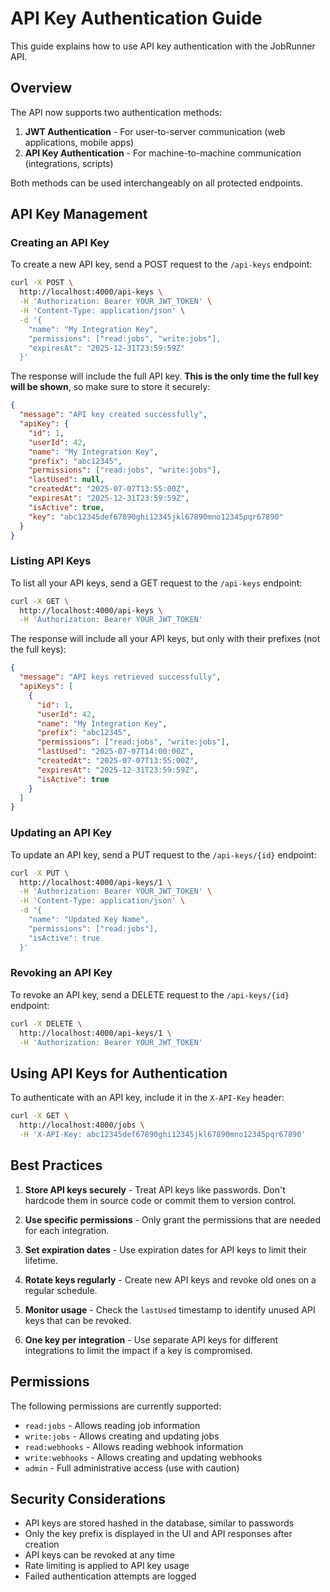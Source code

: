 # API Key Authentication Guide

This guide explains how to use API key authentication with the JobRunner API.

## Overview

The API now supports two authentication methods:

1. **JWT Authentication** - For user-to-server communication (web applications, mobile apps)
2. **API Key Authentication** - For machine-to-machine communication (integrations, scripts)

Both methods can be used interchangeably on all protected endpoints.

## API Key Management

### Creating an API Key

To create a new API key, send a POST request to the `/api-keys` endpoint:

```bash
curl -X POST \
  http://localhost:4000/api-keys \
  -H 'Authorization: Bearer YOUR_JWT_TOKEN' \
  -H 'Content-Type: application/json' \
  -d '{
    "name": "My Integration Key",
    "permissions": ["read:jobs", "write:jobs"],
    "expiresAt": "2025-12-31T23:59:59Z"
  }'
```

The response will include the full API key. **This is the only time the full key will be shown**, so make sure to store it securely:

```json
{
  "message": "API key created successfully",
  "apiKey": {
    "id": 1,
    "userId": 42,
    "name": "My Integration Key",
    "prefix": "abc12345",
    "permissions": ["read:jobs", "write:jobs"],
    "lastUsed": null,
    "createdAt": "2025-07-07T13:55:00Z",
    "expiresAt": "2025-12-31T23:59:59Z",
    "isActive": true,
    "key": "abc12345def67890ghi12345jkl67890mno12345pqr67890"
  }
}
```

### Listing API Keys

To list all your API keys, send a GET request to the `/api-keys` endpoint:

```bash
curl -X GET \
  http://localhost:4000/api-keys \
  -H 'Authorization: Bearer YOUR_JWT_TOKEN'
```

The response will include all your API keys, but only with their prefixes (not the full keys):

```json
{
  "message": "API keys retrieved successfully",
  "apiKeys": [
    {
      "id": 1,
      "userId": 42,
      "name": "My Integration Key",
      "prefix": "abc12345",
      "permissions": ["read:jobs", "write:jobs"],
      "lastUsed": "2025-07-07T14:00:00Z",
      "createdAt": "2025-07-07T13:55:00Z",
      "expiresAt": "2025-12-31T23:59:59Z",
      "isActive": true
    }
  ]
}
```

### Updating an API Key

To update an API key, send a PUT request to the `/api-keys/{id}` endpoint:

```bash
curl -X PUT \
  http://localhost:4000/api-keys/1 \
  -H 'Authorization: Bearer YOUR_JWT_TOKEN' \
  -H 'Content-Type: application/json' \
  -d '{
    "name": "Updated Key Name",
    "permissions": ["read:jobs"],
    "isActive": true
  }'
```

### Revoking an API Key

To revoke an API key, send a DELETE request to the `/api-keys/{id}` endpoint:

```bash
curl -X DELETE \
  http://localhost:4000/api-keys/1 \
  -H 'Authorization: Bearer YOUR_JWT_TOKEN'
```

## Using API Keys for Authentication

To authenticate with an API key, include it in the `X-API-Key` header:

```bash
curl -X GET \
  http://localhost:4000/jobs \
  -H 'X-API-Key: abc12345def67890ghi12345jkl67890mno12345pqr67890'
```

## Best Practices

1. **Store API keys securely** - Treat API keys like passwords. Don't hardcode them in source code or commit them to version control.

2. **Use specific permissions** - Only grant the permissions that are needed for each integration.

3. **Set expiration dates** - Use expiration dates for API keys to limit their lifetime.

4. **Rotate keys regularly** - Create new API keys and revoke old ones on a regular schedule.

5. **Monitor usage** - Check the `lastUsed` timestamp to identify unused API keys that can be revoked.

6. **One key per integration** - Use separate API keys for different integrations to limit the impact if a key is compromised.

## Permissions

The following permissions are currently supported:

- `read:jobs` - Allows reading job information
- `write:jobs` - Allows creating and updating jobs
- `read:webhooks` - Allows reading webhook information
- `write:webhooks` - Allows creating and updating webhooks
- `admin` - Full administrative access (use with caution)

## Security Considerations

- API keys are stored hashed in the database, similar to passwords
- Only the key prefix is displayed in the UI and API responses after creation
- API keys can be revoked at any time
- Rate limiting is applied to API key usage
- Failed authentication attempts are logged